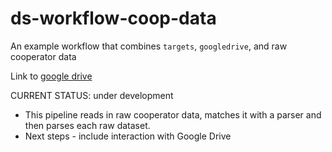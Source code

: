 # ds-workflow-coop-data
An example workflow that combines `targets`, `googledrive`, and raw cooperator data

Link to [google drive](https://drive.google.com/drive/folders/1J8WxosUPwr2Ps2wDRQzXhmIvKSHy_8OL?usp=sharing)

CURRENT STATUS: under development
  - This pipeline reads in raw cooperator data, matches it with a parser and then parses each raw dataset.
  - Next steps - include interaction with Google Drive
